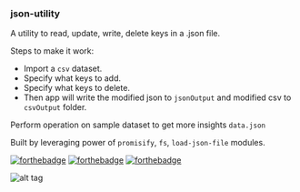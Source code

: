 ### json-utility
A utility to read, update, write, delete keys in a .json file.

Steps to make it work:
* Import a `csv` dataset.
* Specify what keys to add.
* Specify what keys to delete.
* Then app will write the modified json to `jsonOutput` and modified csv to `csvOutput` folder.

Perform operation on sample dataset to get more insights `data.json`

Built by leveraging power of `promisify`, `fs`, `load-json-file` modules.

[![forthebadge](https://forthebadge.com/images/badges/made-with-javascript.svg)](https://forthebadge.com)
[![forthebadge](https://forthebadge.com/images/badges/check-it-out.svg)](https://forthebadge.com)
[![forthebadge](https://forthebadge.com/images/badges/built-with-love.svg)](https://forthebadge.com)



![alt tag](https://imgur.com/oyYHzz6)
